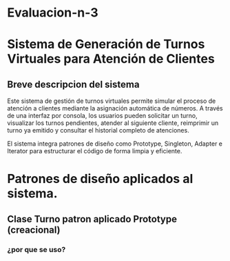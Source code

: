 # Evaluacion-n-3
# Sistema de Generación de Turnos Virtuales para Atención de Clientes

## Breve descripcion del sistema
Este sistema de gestión de turnos virtuales permite simular el proceso de atención a clientes mediante la asignación automática de números. A través de una interfaz por consola, los usuarios pueden solicitar un turno, visualizar los turnos pendientes, atender al siguiente cliente, reimprimir un turno ya emitido y consultar el historial completo de atenciones.

El sistema integra patrones de diseño como Prototype, Singleton, Adapter e Iterator para estructurar el código de forma limpia y eficiente.

# Patrones de diseño aplicados al sistema.

## Clase Turno patron aplicado Prototype (creacional)

### ¿por que se uso?



